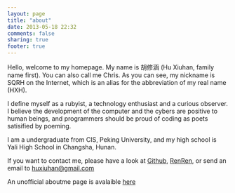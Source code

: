```yaml
---
layout: page
title: "about"
date: 2013-05-18 22:32
comments: false
sharing: true
footer: true
---
```


Hello, welcome to my homepage. My name is 胡修涵 (Hu Xiuhan, family name first). You can also call me Chris. As you can see, my nickname is SQRH on the Internet, which is an alias for the abbreviation of my real name (HXH).

I define myself as a rubyist, a technology enthusiast and a curious observer. I believe the development of the computer and the cybers are positive to human beings, and programmers should be proud of coding as poets satisified by poeming.

I am a undergraduate from CIS, Peking University, and my high school is Yali High School in Changsha, Hunan.

If you want to contact me, please have a look at [Github](https://github.com/huxiuhan), [RenRen](http://www.renren.com/huxiuhan), or send an email to [huxiuhan@gmail.com](mailto:huxiuhan@gmail.com)

An unofficial aboutme page is avalaible [here](/about/unofficial)
